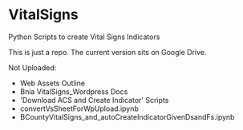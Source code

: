 # VitalSigns
Python Scripts to create Vital Signs Indicators

This is just a repo. The current version sits on Google Drive. 

Not Uploaded:
- Web Assets Outline
- Bnia VitalSigns_Wordpress Docs
- 'Download ACS and Create Indicator' Scripts
- convertVsSheetForWpUpload.ipynb
- BCountyVitalSigns_and_autoCreateIndicatorGivenDsandFs.ipynb

